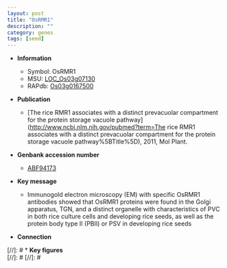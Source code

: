 ```yaml
---
layout: post
title: "OsRMR1"
description: ""
category: genes
tags: [seed]
---
```


* **Information**  
    + Symbol: OsRMR1  
    + MSU: [LOC_Os03g07130](http://rice.plantbiology.msu.edu/cgi-bin/ORF_infopage.cgi?orf=LOC_Os03g07130)  
    + RAPdb: [Os03g0167500](http://rapdb.dna.affrc.go.jp/viewer/gbrowse_details/irgsp1?name=Os03g0167500)  

* **Publication**  
    + [The rice RMR1 associates with a distinct prevacuolar compartment for the protein storage vacuole pathway](http://www.ncbi.nlm.nih.gov/pubmed?term=The rice RMR1 associates with a distinct prevacuolar compartment for the protein storage vacuole pathway%5BTitle%5D), 2011, Mol Plant.

* **Genbank accession number**  
    + [ABF94173](http://www.ncbi.nlm.nih.gov/nuccore/ABF94173)

* **Key message**  
    + Immunogold electron microscopy (EM) with specific OsRMR1 antibodies showed that OsRMR1 proteins were found in the Golgi apparatus, TGN, and a distinct organelle with characteristics of PVC in both rice culture cells and developing rice seeds, as well as the protein body type II (PBII) or PSV in developing rice seeds

* **Connection**  

[//]: # * **Key figures**  
[//]: # 
[//]: # 
